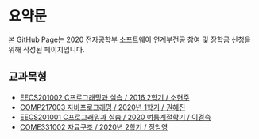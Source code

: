 # 요약문

본 GitHub Page는 2020 전자공학부 소프트웨어 연계부전공 참여 및 장학금 신청을 위해 작성된 페이지입니다. 

## 교과목형
- [EECS201002 C프로그래밍과 실습 / 2016 2학기 / 소현주](https://github.com/bh2980/20162_CProgramming)
- [COMP217003 자바프로그래밍 / 2020년 1학기 / 권혜진](https://github.com/bh2980/20201_JavaProgramming)
- [EECS201001 C프로그래밍과 실습 / 2020 여름계절학기 / 이경숙](https://github.com/bh2980/2020S_CProgramming_Retake)
- [COME331002 자료구조 /  2020년 2학기 / 정임영](https://github.com/bh2980/20202_DataStructure)
